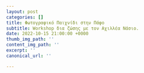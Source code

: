 ```yaml
---
layout: post
categories: []
title: Φωτογραφικό Παιχνίδι στην Πάφο
subtitle: Workshop δια ζώσης με τον Αχιλλέα Νάσιο.
date: 2022-10-15 21:00:00 +0000
thumb_img_path: ''
content_img_path: ''
excerpt: ''
canonical_url: ''

---
```

